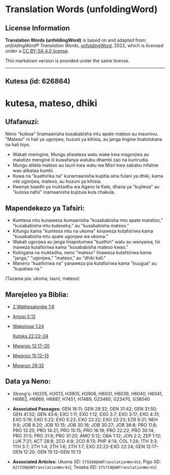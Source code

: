 # Translation Words (unfoldingWord)

## License Information

**Translation Words (unfoldingWord)** is based on and adapted from: _unfoldingWord® Translation Words_, [unfoldingWord](https://unfoldingword.org/utw), 2022, which is licensed under a [CC BY-SA 4.0 license](https://creativecommons.org/licenses/by-sa/4.0/legalcode.en).

This markdown version is provided under the same license.



--------------------------------

## Kutesa (id: 626864)

kutesa, mateso, dhiki
=====================

Ufafanuzi:
----------

Neno "kutesa" linamaanisha kusababisha mtu apate mateso au maumivu. "Mateso" ni hali ya ugonjwa, huzuni ya kihisia, au janga lingine linalotokana na hali hiyo.

* Wakati mwingine, Mungu aliwatesa watu wake kwa magonjwa au matatizo mengine ili kuwafanya watubu dhambi zao na kumrudia.
* Mungu alileta mateso au tauni kwa watu wa Misri kwa sababu mfalme wao alikataa kumtii.
* Kuwa na "kuathirika na" kunamaanisha kupitia aina fulani ya dhiki, kama vile ugonjwa, mateso, au huzuni ya kihisia.
* Kwenye baadhi ya muktadha wa Agano la Kale, dhana ya "kujitesa" au "kutesa nafsi" inamaanisha kujizuia kula chakula.

Mapendekezo ya Tafsiri:
-----------------------

* Kumtesa mtu kunaweza kumaanisha "kusababisha mtu apate matatizo," "kusababisha mtu kuteseka," au "kusababisha mateso."
* Kifungu kama "kumtesa mtu na ukoma" kinaweza kutafsiriwa kama "kusababisha mtu apate ugonjwa wa ukoma."
* Wakati ugonjwa au janga linapotumwa "kuathiri" watu au wanyama, hii inaweza kutafsiriwa kama "kusababisha mateso kwao."
* Kulingana na muktadha, neno "mateso" linaweza kutafsiriwa kama "janga," "ugonjwa," "mateso," au "dhiki kali."
* Maneno "kuathiriwa na" yanaweza pia kutafsiriwa kama "kuugua" au "kupatwa na."

(Tazama pia: ukoma, tauni, mateso)

Marejeleo ya Biblia:
--------------------

* [2 Wathesalonike 1:6](https://ref.ly/2Thess1:6)
* [Amosi 5:12](https://ref.ly/Amos5:12)
* [Wakolosai 1:24](https://ref.ly/Col1:24)

    [Kutoka 22:22–24](https://ref.ly/Exod22:22-Exod22:24)

* [Mwanzo 12:17–20](https://ref.ly/Gen12:17-Gen12:20)
* [Mwanzo 15:12–13](https://ref.ly/Gen15:12-Gen15:13)
* [Mwanzo 29:32](https://ref.ly/Gen29:32)

Data ya Neno:
-------------

* Strong's: H0205, H3013, H3905, H3906, H6031, H6039, H6040, H6041, H6862, H6869, H6887, H7451, H7489, G23460, G23470, G38040

* **Associated Passages:** GEN 16:11; GEN 29:32; GEN 31:42; GEN 31:50; GEN 41:52; GEN 43:6; EXO 1:11; EXO 1:12; EXO 3:7; EXO 3:17; EXO 4:31; EXO 5:19; EXO 5:22; EXO 5:23; EXO 22:22; EXO 22:23; EZR 8:21; NEH 9:9; JOB 8:20; JOB 10:15; JOB 30:16; JOB 30:27; JOB 36:8; PRO 11:8; PRO 13:20; PRO 14:21; PRO 15:15; PRO 16:19; PRO 22:22; PRO 30:14; PRO 31:5; PRO 31:9; PRO 31:20; AMO 5:12; OBA 1:12; JON 2:2; ZEP 1:12; LUK 7:21; ACT 28:8; 2CO 4:8; 2CO 8:13; PHP 4:14; COL 1:24; 1TH 3:3; 1TH 3:7; 2TH 1:4; 2TH 1:6; 2TH 1:7; EXO 22:22–EXO 22:24; GEN 12:17–GEN 12:20; GEN 15:12–GEN 15:13
* **Associated Articles:** Ukoma (ID: `575586@UWTranslationWords`); Pigo (ID: `627250@UWTranslationWords`); Teseka (ID: `575719@UWTranslationWords`)

